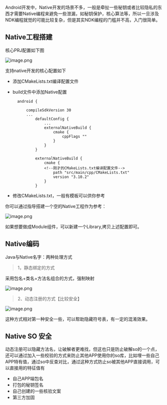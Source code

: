 Android开发中，Native开发的场景不多，一般是牵扯一些秘钥或者比较隐私的东西才需要Native编程来避免一些泄漏，如秘钥保护，核心算法等，所以一旦涉及NDK编程就觉的可能比较复杂，但是其实NDK编程的门槛并不高，入门很简单。

## Native工程搭建

核心PRJ配置如下图

![image.png](https://p1-juejin.byteimg.com/tos-cn-i-k3u1fbpfcp/0ae524be70fb490b864310a4e3080bc4~tplv-k3u1fbpfcp-watermark.image)

支持native开发的核心配置如下

* 添加CMakeLists.txt编译配置文件
* build文件中添加Native配置

		android {
 
    		compileSdkVersion 30
    		...
			    defaultConfig {
			        ...
			        externalNativeBuild {
			            cmake {
			                cppFlags ""
			            }
			        }
			    }
		
			    externalNativeBuild {
			        cmake {
			        <!--刚才的CMakeLists.txt编译配置文件-->
			            path "src/main/cpp/CMakeLists.txt"
			            version "3.10.2"
			        }
			    }

* 修改CMakeLists.txt，一般有模板可以供你参考

你可以通过指导搭建一个空的Native工程作为参考：

![image.png](https://p9-juejin.byteimg.com/tos-cn-i-k3u1fbpfcp/51d5587b4318409cb500eb88210b1aee~tplv-k3u1fbpfcp-watermark.image)

如果想要做成Module组件，可以新建一个Library,拷贝上述配置即可。

## Native编码

Java与Native名字：两种处理方式

> 1，静态绑定的方式

采用包名+类名+方法名组合的方式，强制映射

![image.png](https://p1-juejin.byteimg.com/tos-cn-i-k3u1fbpfcp/a7d5b4270d1a4188903bd65be525f922~tplv-k3u1fbpfcp-watermark.image)

> 2、动态注册的方式【比较安全】

![image.png](https://p1-juejin.byteimg.com/tos-cn-i-k3u1fbpfcp/1b522839402344e28dce6523f854e8c0~tplv-k3u1fbpfcp-watermark.image)

这种方式相对第一种安全一些，可以帮助隐藏符号表，有一定的混淆效果。


## Native SO 安全

动态注册可以隐藏方法名，让破解者更难找，但这也只是防止破解so的一个点，还可以通过加入一些校验的方式来防止其他APP使用你的so库，比如埋一些自己APP特有值，通过so中反查对比，通过这种方式防止so被其他APP直接调用，可以直接用的特征值有

* 自己APP端包名
* 打包的秘钥签名
* 自己创建的一些核验文案
* 第三方加固



